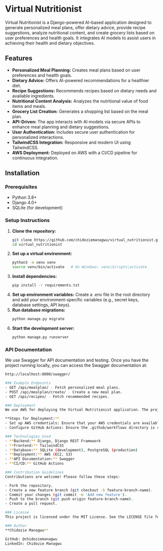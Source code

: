 # Virtual Nutritionist

Virtual Nutritionist is a Django-powered AI-based application designed to generate personalized meal plans, offer dietary advice, provide recipe suggestions, analyze nutritional content, and create grocery lists based on user preferences and health goals. It integrates AI models to assist users in achieving their health and dietary objectives.

## Features

- **Personalized Meal Planning:** Creates meal plans based on user preferences and health goals.
- **Dietary Advice:** Offers AI-powered recommendations for a healthier diet.
- **Recipe Suggestions:** Recommends recipes based on dietary needs and available ingredients.
- **Nutritional Content Analysis:** Analyzes the nutritional value of food items and meals.
- **Grocery List Creation:** Generates a shopping list based on the meal plan.
- **API-Driven:** The app interacts with AI models via secure APIs to enhance meal planning and dietary suggestions.
- **User Authentication:** Includes secure user authentication for personalized interactions.
- **TailwindCSS Integration:** Responsive and modern UI using TailwindCSS.
- **AWS Deployment:** Deployed on AWS with a CI/CD pipeline for continuous integration.

## Installation

### Prerequisites
- Python 3.8+
- Django 4.0+
- SQLite (for development)

### Setup Instructions

1. **Clone the repository:**
   ```bash
   git clone https://github.com/chidoziemanagwu/virtual_nutritionist.git
   cd virtual_nutritionist

2. **Set up a virtual environment:**
   ```bash
   python3 -m venv venv
   source venv/bin/activate   # On Windows: venv\Scripts\activate
3. **Install dependencies:**
   ```bash
   pip install -r requirements.txt
4. **Set up environment variables:** Create a .env file in the root directory and add your environment-specific variables (e.g., secret keys, database settings, API keys).
5. **Run database migrations:**
   ```bash
   python manage.py migrate
6. **Start the development server:**
   ```bash
   python manage.py runserver

### API Documentation
We use Swagger for API documentation and testing. Once you have the project running locally, you can access the Swagger documentation at:

   ```bash
   http://localhost:8000/swagger/

### Example Endpoints
- GET /api/mealplan/ - Fetch personalized meal plans.
- POST /api/mealplan/create/ - Create a new meal plan.
- GET /api/recipes/ - Fetch recommended recipes.

### Deployment
We use AWS for deploying the Virtual Nutritionist application. The project includes a CI/CD pipeline via GitHub Actions, which automatically deploys changes to the AWS environment.

**Steps for Deployment:**
- Set up AWS credentials: Ensure that your AWS credentials are available in the environment where the application is deployed.
- Configure GitHub Actions: Ensure the .github/workflows directory is configured for automatic deployment.

### Technologies Used
- **Backend:** Django, Django REST Framework
- **Frontend:** TailwindCSS
- **Database:** SQLite (development), PostgreSQL (production)
- **Deployment:** AWS (EC2, S3)
- **API Documentation:** Swagger
- **CI/CD:** GitHub Actions

### Contribution Guidelines
Contributions are welcome! Please follow these steps:

- Fork the repository.
- Create a new feature branch (git checkout -b feature-branch-name).
- Commit your changes (git commit -m 'Add new feature').
- Push to the branch (git push origin feature-branch-name).
- Create a pull request.

### License
This project is licensed under the MIT License. See the LICENSE file for details.

### Author
**Chidozie Managwu**

GitHub: @chidoziemanagwu
LinkedIn: Chidozie Managwu
